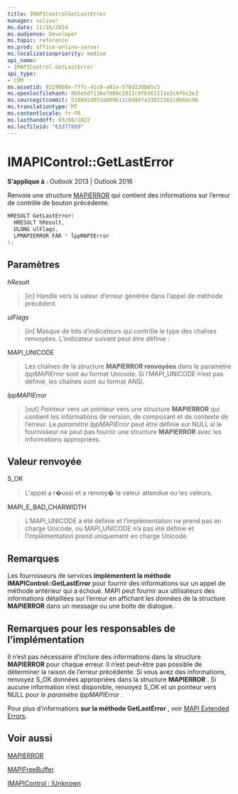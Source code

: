 ```yaml
---
title: IMAPIControlGetLastError
manager: soliver
ms.date: 11/16/2014
ms.audience: Developer
ms.topic: reference
ms.prod: office-online-server
ms.localizationpriority: medium
api_name:
- IMAPIControl.GetLastError
api_type:
- COM
ms.assetid: 83290b8e-fffc-41c8-a01e-578d130b65c5
ms.openlocfilehash: 8b5e5df136e7908c2011c9fb362211e2c6fbc2e3
ms.sourcegitcommit: 518845d053a009b11c8d907a33822161c0b6bc96
ms.translationtype: MT
ms.contentlocale: fr-FR
ms.lasthandoff: 03/08/2022
ms.locfileid: "63377889"
---
```

# <a name="imapicontrolgetlasterror"></a>IMAPIControl::GetLastError

  
  
**S’applique à** : Outlook 2013 | Outlook 2016 
  
Renvoie une structure [MAPIERROR](mapierror.md) qui contient des informations sur l’erreur de contrôle de bouton précédente. 
  
```cpp
HRESULT GetLastError(
  HRESULT hResult,
  ULONG ulFlags,
  LPMAPIERROR FAR * lppMAPIError
);
```

## <a name="parameters"></a>Paramètres

 _hResult_
  
> [in] Handle vers la valeur d’erreur générée dans l’appel de méthode précédent.
    
 _ulFlags_
  
> [in] Masque de bits d’indicateurs qui contrôle le type des chaînes renvoyées. L’indicateur suivant peut être définie :
    
MAPI_UNICODE 
  
> Les chaînes de la structure **MAPIERROR renvoyées** dans le paramètre _lppMAPIError_ sont au format Unicode. Si l’MAPI_UNICODE n’est pas définie, les chaînes sont au format ANSI. 
    
 _lppMAPIError_
  
> [out] Pointeur vers un pointeur vers une structure **MAPIERROR** qui contient les informations de version, de composant et de contexte de l’erreur. Le  _paramètre lppMAPIError_ peut être définie sur NULL si le fournisseur ne peut pas fournir une structure **MAPIERROR** avec les informations appropriées. 
    
## <a name="return-value"></a>Valeur renvoyée

S_OK 
  
> L'appel a r�ussi et a renvoy� la valeur attendue ou les valeurs.
    
MAPI_E_BAD_CHARWIDTH 
  
> L’MAPI_UNICODE a été définie et l’implémentation ne prend pas en charge Unicode, ou MAPI_UNICODE n’a pas été définie et l’implémentation prend uniquement en charge Unicode.
    
## <a name="remarks"></a>Remarques

Les fournisseurs de services **implémentent la méthode IMAPIControl::GetLastError** pour fournir des informations sur un appel de méthode antérieur qui a échoué. MAPI peut fournir aux utilisateurs des informations détaillées sur l’erreur en affichant les données de la structure **MAPIERROR** dans un message ou une boîte de dialogue. 
  
## <a name="notes-to-implementers"></a>Remarques pour les responsables de l’implémentation

Il n’est pas nécessaire d’inclure des informations dans la structure **MAPIERROR** pour chaque erreur. Il n’est peut-être pas possible de déterminer la raison de l’erreur précédente. Si vous avez des informations, renvoyez S_OK données appropriées dans la structure **MAPIERROR** . Si aucune information n’est disponible, renvoyez S_OK et un pointeur vers NULL pour  _le paramètre lppMAPIError_ . 
  
Pour plus d’informations **sur la méthode GetLastError** , voir [MAPI Extended Errors](mapi-extended-errors.md).
  
## <a name="see-also"></a>Voir aussi



[MAPIERROR](mapierror.md)
  
[MAPIFreeBuffer](mapifreebuffer.md)
  
[IMAPIControl : IUnknown](imapicontroliunknown.md)

